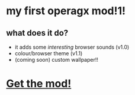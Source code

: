 # my first operagx mod!1!
## what does it do?
- it adds some *interesting* browser sounds (v1.0)
- colour/browser theme (v1.1)
- (coming soon) custom wallpaper!!

# [Get the mod!](https://store.gx.me/mods/kd3hla/emby-s-mod/)
